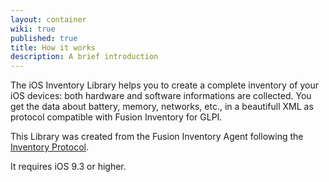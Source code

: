 ```yaml
---
layout: container
wiki: true
published: true
title: How it works
description: A brief introduction
---
```

The iOS Inventory Library helps you to create a complete inventory of your iOS devices: both hardware and software informations are collected. You get the data about battery, memory, networks, etc., in a beautifull XML as protocol compatible with Fusion Inventory for GLPI.

This Library was created from the Fusion Inventory Agent following the [Inventory Protocol](http://fusioninventory.org/documentation/dev/spec/protocol/inventory.html "Click here to learn more").

It requires iOS 9.3 or higher.